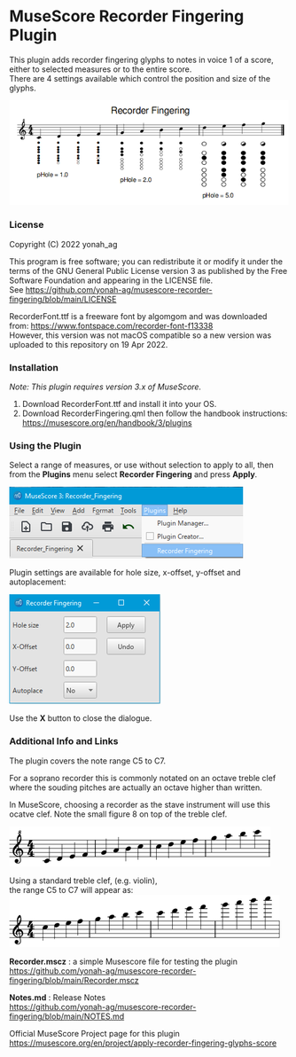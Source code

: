 # MuseScore Recorder Fingering Plugin

This plugin adds recorder fingering glyphs to notes in voice 1 of a score, either to selected measures or to the entire score.  
There are 4 settings available which control the position and size of the glyphs.

![01](https://github.com/yonah-ag/musescore-recorder-fingering/blob/main/images/Recorder01-Score.png)

### License

Copyright (C) 2022 yonah_ag

This program is free software; you can redistribute it or modify it under the terms of the GNU General Public License version 3 as published by the Free Software Foundation and appearing in the LICENSE file.  
See https://github.com/yonah-ag/musescore-recorder-fingering/blob/main/LICENSE

RecorderFont.ttf is a freeware font by algomgom and was downloaded from: https://www.fontspace.com/recorder-font-f13338  
However, this version was not macOS compatible so a new version was uploaded to this repository on 19 Apr 2022.

### Installation

_Note: This plugin requires version 3.x of MuseScore._

1. Download RecorderFont.ttf and install it into your OS.
2. Download RecorderFingering.qml then follow the handbook instructions: https://musescore.org/en/handbook/3/plugins

### Using the Plugin

Select a range of measures, or use without selection to apply to all, then from the **Plugins** menu select **Recorder Fingering** and press **Apply**.
 
  ![02](https://github.com/yonah-ag/musescore-recorder-fingering/blob/main/images/Recorder02-Run.png)
  
Plugin settings are available for hole size, x-offset, y-offset and autoplacement:

  ![03](https://github.com/yonah-ag/musescore-recorder-fingering/blob/main/images/Recorder03-Setup.png)
  
  Use the **X** button to close the dialogue.
  
### Additional Info and Links

The plugin covers the note range C5 to C7.

For a soprano recorder this is commonly notated on an octave treble clef
where the souding pitches are actually an octave higher than written.

In MuseScore, choosing a recorder as the stave instrument will use
this ocatve clef. Note the small figure 8 on top of the treble clef.

![04](https://github.com/yonah-ag/musescore-recorder-fingering/blob/main/images/Recorder04-Clef8.png)

Using a standard treble clef, (e.g. violin),  
the range C5 to C7 will appear as:  
![05](https://github.com/yonah-ag/musescore-recorder-fingering/blob/main/images/Recorder05-Clef.png)

**Recorder.mscz** : a simple Musescore file for testing the plugin  
https://github.com/yonah-ag/musescore-recorder-fingering/blob/main/Recorder.mscz

**Notes.md** : Release Notes  
https://github.com/yonah-ag/musescore-recorder-fingering/blob/main/NOTES.md

Official MuseScore Project page for this plugin  
https://musescore.org/en/project/apply-recorder-fingering-glyphs-score
